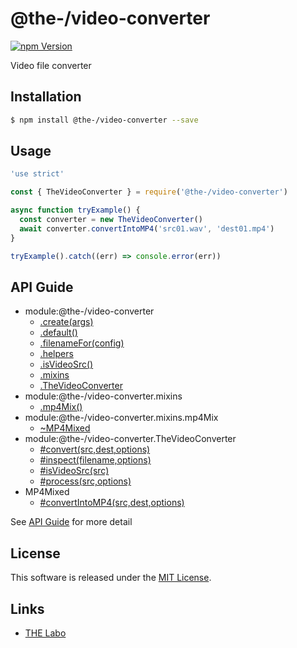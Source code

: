 @the-/video-converter
==========

<!---
This file is generated by @the-/templates. Do not update manually.
--->

<!-- Badge Start -->
<a name="badges"></a>

[![npm Version][bd_npm_shield_url]][bd_npm_url]

[bd_repo_url]: https://github.com/the-labo/the
[bd_npm_url]: http://www.npmjs.org/package/@the-/video-converter
[bd_npm_shield_url]: http://img.shields.io/npm/v/@the-/video-converter.svg?style=flat

<!-- Badge End -->


<!-- Description Start -->
<a name="description"></a>

Video file converter

<!-- Description End -->


<!-- Overview Start -->
<a name="overview"></a>




<!-- Overview End -->


<!-- Sections Start -->
<a name="sections"></a>

<!-- Section from "doc/readme/01.Installation.md.hbs" Start -->

<a name="section-doc-readme-01-installation-md"></a>

Installation
-----

```bash
$ npm install @the-/video-converter --save
```


<!-- Section from "doc/readme/01.Installation.md.hbs" End -->

<!-- Section from "doc/readme/02.Usage.md.hbs" Start -->

<a name="section-doc-readme-02-usage-md"></a>

Usage
---------

```javascript
'use strict'

const { TheVideoConverter } = require('@the-/video-converter')

async function tryExample() {
  const converter = new TheVideoConverter()
  await converter.convertIntoMP4('src01.wav', 'dest01.mp4')
}

tryExample().catch((err) => console.error(err))

```


<!-- Section from "doc/readme/02.Usage.md.hbs" End -->


<!-- Sections Start -->

<a name="api"></a>

## API Guide


- module:@the-/video-converter
  - [.create(args)](./doc/api/api.md#module_@the-/video-converter.create)
  - [.default()](./doc/api/api.md#module_@the-/video-converter.default)
  - [.filenameFor(config)](./doc/api/api.md#module_@the-/video-converter.filenameFor)
  - [.helpers](./doc/api/api.md#module_@the-/video-converter.helpers)
  - [.isVideoSrc()](./doc/api/api.md#module_@the-/video-converter.isVideoSrc)
  - [.mixins](./doc/api/api.md#module_@the-/video-converter.mixins)
  - [.TheVideoConverter](./doc/api/api.md#module_@the-/video-converter.TheVideoConverter)
- module:@the-/video-converter.mixins
  - [.mp4Mix()](./doc/api/api.md#module_@the-/video-converter.mixins.mp4Mix)
- module:@the-/video-converter.mixins.mp4Mix
  - [~MP4Mixed](./doc/api/api.md#module_@the-/video-converter.mixins.mp4Mix~MP4Mixed)
- module:@the-/video-converter.TheVideoConverter
  - [#convert(src,dest,options)](./doc/api/api.md#module_@the-/video-converter.TheVideoConverter#convert)
  - [#inspect(filename,options)](./doc/api/api.md#module_@the-/video-converter.TheVideoConverter#inspect)
  - [#isVideoSrc(src)](./doc/api/api.md#module_@the-/video-converter.TheVideoConverter#isVideoSrc)
  - [#process(src,options)](./doc/api/api.md#module_@the-/video-converter.TheVideoConverter#process)
- MP4Mixed
  - [#convertIntoMP4(src,dest,options)](./doc/api/api.md#MP4Mixed#convertIntoMP4)

See [API Guide](./doc/api/api.md) for more detail


<!-- LICENSE Start -->
<a name="license"></a>

License
-------
This software is released under the [MIT License](https://github.com/the-labo/the/blob/master/LICENSE).

<!-- LICENSE End -->


<!-- Links Start -->
<a name="links"></a>

Links
------

+ [THE Labo][the_labo_url]

[the_labo_url]: https://github.com/the-labo

<!-- Links End -->
